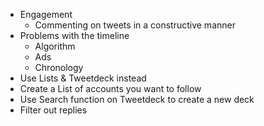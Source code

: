 - Engagement
	- Commenting on tweets in a constructive manner
- Problems with the timeline
	- Algorithm
	- Ads
	- Chronology
- Use Lists & Tweetdeck instead
- Create a List of accounts you want to follow
- Use Search function on Tweetdeck to create a new deck
- Filter out replies

